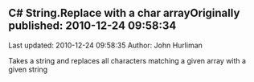 ## C# String.Replace with a char arrayOriginally published: 2010-12-24 09:58:34 
Last updated: 2010-12-24 09:58:35 
Author: John Hurliman 
 
Takes a string and replaces all characters matching a given array with a given string